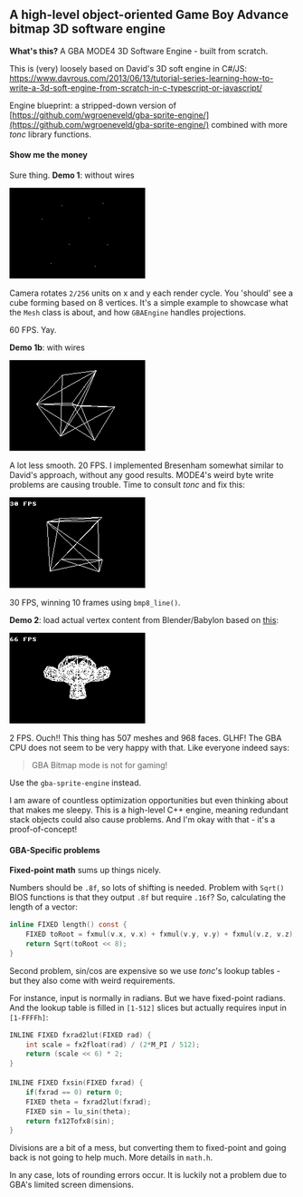 ## A high-level object-oriented Game Boy Advance bitmap 3D software engine

**What's this?** A GBA MODE4 3D Software Engine - built from scratch.

This is (very) loosely based on David's 3D soft engine in C#/JS: https://www.davrous.com/2013/06/13/tutorial-series-learning-how-to-write-a-3d-soft-engine-from-scratch-in-c-typescript-or-javascript/

Engine blueprint: a stripped-down version of [https://github.com/wgroeneveld/gba-sprite-engine/](https://github.com/wgroeneveld/gba-sprite-engine/) combined with more _tonc_ library functions. 

#### Show me the money

Sure thing. **Demo 1**: without wires

![design](https://github.com/wgroeneveld/gba-bitmap-engine/blob/master/img/wireless.gif?raw=true)

Camera rotates `2/256` units on x and y each render cycle. 
You 'should' see a cube forming based on 8 vertices. It's a simple example to showcase what the `Mesh` class is about, and how `GBAEngine` handles projections.

60 FPS. Yay.

**Demo 1b**: with wires

![design](https://github.com/wgroeneveld/gba-bitmap-engine/blob/master/img/wired.gif?raw=true)

A lot less smooth. 20 FPS. I implemented Bresenham somewhat similar to David's approach, without any good results. 
MODE4's weird byte write problems are causing trouble. Time to consult _tonc_ and fix this:

![design](https://github.com/wgroeneveld/gba-bitmap-engine/blob/master/img/wired2.gif?raw=true)

30 FPS, winning 10 frames using `bmp8_line()`.

**Demo 2**: load actual vertex content from Blender/Babylon based on [this](https://david.blob.core.windows.net/softengine3d/part3/index.html):

![design](https://github.com/wgroeneveld/gba-bitmap-engine/blob/master/img/monkey.gif?raw=true)

2 FPS. Ouch!! This thing has 507 meshes and 968 faces. GLHF! The GBA CPU does not seem to be very happy with that. Like everyone indeed says:

> GBA Bitmap mode is not for gaming!

Use the `gba-sprite-engine` instead.

I am aware of countless optimization opportunities but even thinking about that makes me sleepy. 
This is a high-level C++ engine, meaning redundant stack objects could also cause problems. And I'm okay with that - it's a proof-of-concept!

#### GBA-Specific problems  

**Fixed-point math** sums up things nicely. 

Numbers should be `.8f`, so lots of shifting is needed. Problem with `Sqrt()` BIOS functions is that they output `.8f` but require `.16f`?
So, calculating the length of a vector:

```C
inline FIXED length() const {
    FIXED toRoot = fxmul(v.x, v.x) + fxmul(v.y, v.y) + fxmul(v.z, v.z);
    return Sqrt(toRoot << 8);
}
```

Second problem, sin/cos are expensive so we use _tonc_'s lookup tables - but they also come with weird requirements. 

For instance, input is normally in radians. But we have fixed-point radians. And the lookup table is filled in `[1-512]` slices but actually requires input in `[1-FFFFh]`:

```C
INLINE FIXED fxrad2lut(FIXED rad) {
    int scale = fx2float(rad) / (2*M_PI / 512);
    return (scale << 6) * 2;
}

INLINE FIXED fxsin(FIXED fxrad) {
    if(fxrad == 0) return 0;
    FIXED theta = fxrad2lut(fxrad);
    FIXED sin = lu_sin(theta);
    return fx12Tofx8(sin);
}
```

Divisions are a bit of a mess, but converting them to fixed-point and going back is not going to help much. 
More details in `math.h`.

In any case, lots of rounding errors occur. It is luckily not a problem due to GBA's limited screen dimensions. 

